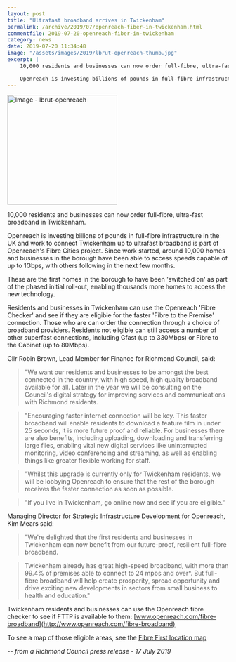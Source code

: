 ```yaml
---
layout: post
title: "Ultrafast broadband arrives in Twickenham"
permalink: /archive/2019/07/openreach-fiber-in-twickenham.html
commentfile: 2019-07-20-openreach-fiber-in-twickenham
category: news
date: 2019-07-20 11:34:48
image: "/assets/images/2019/lbrut-openreach-thumb.jpg"
excerpt: |
    10,000 residents and businesses can now order full-fibre, ultra-fast broadband in Twickenham.

    Openreach is investing billions of pounds in full-fibre infrastructure in the UK and work to connect Twickenham up to ultrafast broadband is part of Openreach's Fibre Cities project.
---
```

<a href="/assets/images/2019/lbrut-openreach.jpg" title="Click for a larger image"><img src="/assets/images/2019/lbrut-openreach-thumb.jpg" width="250" alt="Image - lbrut-openreach"  class="photo right"/></a>

10,000 residents and businesses can now order full-fibre, ultra-fast broadband in Twickenham.

Openreach is investing billions of pounds in full-fibre infrastructure in the UK and work to connect Twickenham up to ultrafast broadband is part of Openreach's Fibre Cities project. Since work started, around 10,000 homes and businesses in the borough have been able to access speeds capable of up to 1Gbps, with others following in the next few months.

These are the first homes in the borough to have been 'switched on' as part of the phased initial roll-out, enabling thousands more homes to access the new technology.

Residents and businesses in Twickenham can use the Openreach 'Fibre Checker' and see if they are eligible for the faster 'Fibre to the Premise' connection. Those who are can order the connection through a choice of broadband providers. Residents not eligible can still access a number of other superfast connections, including Gfast (up to 330Mbps) or Fibre to the Cabinet (up to 80Mbps).

Cllr Robin Brown, Lead Member for Finance for Richmond Council, said:

> "We want our residents and businesses to be amongst the best connected in the country, with high speed, high quality broadband available for all. Later in the year we will be consulting on the Council's digital strategy for improving services and communications with Richmond residents.

> "Encouraging faster internet connection will be key. This faster broadband will enable residents to download a feature film in under 25 seconds, it is more future proof and reliable.  For businesses there are also benefits, including uploading, downloading and transferring large files, enabling vital new digital services like uninterrupted monitoring, video conferencing and streaming, as well as enabling things like greater flexible working for staff.

> "Whilst this upgrade is currently only for Twickenham residents, we will be lobbying Openreach to ensure that the rest of the borough receives the faster connection as soon as possible.

> "If you live in Twickenham, go online now and see if you are eligible."

Managing Director for Strategic Infrastructure Development for Openreach, Kim Mears said:

> "We're delighted that the first residents and businesses in Twickenham can now benefit from our future-proof, resilient full-fibre broadband.

> Twickenham already has great high-speed broadband, with more than 99.4% of premises able to connect to 24 mpbs and over*.  But full-fibre broadband will help create prosperity, spread opportunity and drive exciting new developments in sectors from small business to health and education."

Twickenham residents and businesses can use the Openreach fibre checker to see if FTTP is available to them: [www.openreach.com/fibre-broadband](http://www.openreach.com/fibre-broadband)

To see a map of those eligible areas, see the [Fibre First location map](https://www.openreach.com/fibre-broadband/fibre-first)

<cite>-- from a Richmond Council press release - 17 July 2019</cite>
